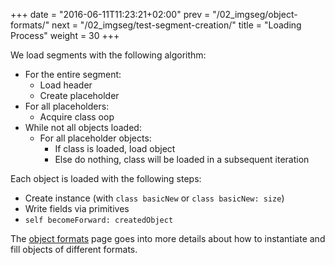 +++
date = "2016-06-11T11:23:21+02:00"
prev = "/02_imgseg/object-formats/"
next = "/02_imgseg/test-segment-creation/"
title = "Loading Process"
weight = 30
+++

We load segments with the following algorithm:

+ For the entire segment:
	- Load header
	- Create placeholder
+ For all placeholders:
	- Acquire class oop
+ While not all objects loaded:
	- For all placeholder objects:
		* If class is loaded, load object
		* Else do nothing, class will be loaded in a subsequent iteration

Each object is loaded with the following steps:

+ Create instance (with `class basicNew` or `class basicNew: size`)
+ Write fields via primitives
+ `self becomeForward: createdObject`

The [object formats](/02_imgseg/object-formats/) page goes into more details about how to instantiate and fill objects of different formats.

